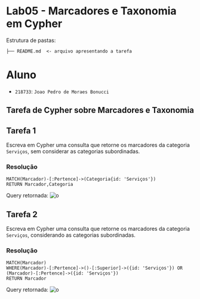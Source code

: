 # Lab05 - Marcadores e Taxonomia em Cypher

Estrutura de pastas:

~~~
├── README.md  <- arquivo apresentando a tarefa
~~~

# Aluno
* `218733`: `Joao Pedro de Moraes Bonucci`

## Tarefa de Cypher sobre Marcadores e Taxonomia

## Tarefa 1

Escreva em Cypher uma consulta que retorne os marcadores da categoria `Serviços`, sem considerar as categorias subordinadas.

### Resolução
~~~cypher
MATCH(Marcador)-[:Pertence]->(Categoria{id: 'Serviços'})
RETURN Marcador,Categoria
~~~

Query retornada:
![o]('1.png)

## Tarefa 2

Escreva em Cypher uma consulta que retorne os marcadores da categoria `Serviços`, considerando as categorias subordinadas.

### Resolução
~~~cypher
MATCH(Marcador)
WHERE(Marcador)-[:Pertence]->()-[:Superior]->({id: 'Serviços'}) OR 
(Marcador)-[:Pertence]->({id: 'Serviços'})
RETURN Marcador
~~~

Query retornada:
![o]('2.png)
